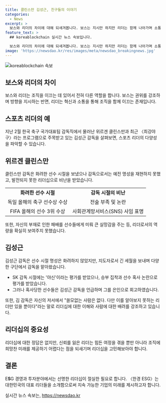 ```yaml
---
title: 클린스만 김성근, 친구들의 이야기
categories:
  - News
excerpt: >
  보스와 리더의 차이에 대해 되새겨봅니다. 보스는 지시만 하지만 리더는 함께 나아가며 소통하고 혁신합니다. 스포츠 리더인 위르겐 클린스만과 김성근 감독에 대해 비교합니다. 전설적인 축구선수였던 클린스만은 감독으로는 성공을 거두지 못했고, 김성근 감독은 선수 시절보다 지도자로 더 많은 성과를 거뒀습니다. 김 감독은 선수들에게 신뢰와 희망을 준 리더로 칭송받았습니다. 리더십의 중요성을 강조하며, 〈한경 ESG〉는 지속 가능한 기업의 미래를 이끌어갈 대한민국의 대표 리더를 소개합니다.
feature_text: >
  ## koreablockchain 실시간 뉴스 속보입니다.

  보스와 리더의 차이에 대해 되새겨봅니다. 보스는 지시만 하지만 리더는 함께 나아가며 소통하고 혁신합니다. 스포츠 리더인 위르겐 클린스만과 김성근 감독에 대해 비교합니다. 전설적인 축구선수였던 클린스만은 감독으로는 성공을 거두지 못했고, 김성근 감독은 선수 시절보다 지도자로 더 많은 성과를 거뒀습니다. 김 감독은 선수들에게 신뢰와 희망을 준 리더로 칭송받았습니다. 리더십의 중요성을 강조하며, 〈한경 ESG〉는 지속 가능한 기업의 미래를 이끌어갈 대한민국의 대표 리더를 소개합니다.
image: 'https://newsdao.kr/res/images/meta/newsdao_breakingnews.jpg'
---
```


<p><img src="https://newsdao.kr/res/images/meta/newsdao_breakingnews.jpg" alt="koreablockchain 속보" /></p>

<h2 data-ke-size="size26">보스와 리더의 차이</h2>

<p data-ke-size="size16">보스와 리더는 조직을 이끄는 데 있어서 전혀 다른 역할을 합니다. 보스는 권위를 강조하며 방향을 지시하는 반면, 리더는 혁신과 소통을 통해 조직을 함께 이끄는 존재입니다.</p>

<h2 data-ke-size="size26">스포츠 리더의 예</h2>

<p data-ke-size="size16">지난 2월 한국 축구 국가대표팀 감독직에서 물러난 위르겐 클린스만과 최근 〈최강야구〉라는 프로그램으로 주목받고 있는 김성근 감독을 살펴보면, 스포츠 리더의 다양성을 파악할 수 있습니다.</p>

<h2 data-ke-size="size26">위르겐 클린스만</h2>

<p data-ke-size="size16">클린스만 감독은 화려한 선수 시절을 보냈으나 감독으로서는 예전 명성을 재현하지 못했고, 발전되지 못한 리더십으로 비난을 받았습니다.</p>

<table>
    <tr>
        <td style="text-align: center; height: 17px;"><b>화려한 선수 시절</b></td>
        <td style="text-align: center; height: 17px;"><b>감독 시절의 비난</b></td>
    </tr>
    <tr>
        <td style="text-align: center; height: 17px;">독일 올해의 축구 선수상 수상</td>
        <td style="text-align: center; height: 17px;">전술 부족 및 논란</td>
    </tr>
    <tr>
        <td style="text-align: center; height: 17px;">FIFA 올해의 선수 3위 수상</td>
        <td style="text-align: center; height: 17px;">사회관계망서비스(SNS) 사임 표명</td>
    </tr>
</table>

<p data-ke-size="size16">또한, 자신의 부재로 인한 패배를 선수들에게 미뤄 큰 실망감을 주는 등, 리더로서의 역량을 확실히 보여주지 못했습니다.</p>

<h2 data-ke-size="size26">김성근</h2>

<p data-ke-size="size16">김성근 감독은 선수 시절 명성은 화려하지 않았지만, 지도자로서 긴 세월을 보내며 다양한 구단에서 감독을 맡아왔습니다.</p>

<ul>
    <li>SK 감독 시절에는 '야신'이라는 평가를 받았으나, 승부 집착과 선수 혹사 논란으로 평가를 받았습니다.</li>
    <li>그러나 혹사당한 선수들은 김성근 감독을 언급하며 그를 은인으로 회고하였습니다.</li>
</ul>

<p data-ke-size="size16">또한, 김 감독은 자신의 저서에서 "쓸모없는 사람은 없다. 다만 이를 알아보지 못하는 리더만 있을 뿐이다"라는 말로 리더십에 대한 이해와 사람에 대한 배려를 강조하고 있습니다.</p>

<h2 data-ke-size="size26">리더십의 중요성</h2>

<p data-ke-size="size16">리더십에 대한 정답은 없지만, 신뢰를 잃은 리더는 힘든 여정을 겪을 뿐만 아니라 조직에 희망찬 미래를 제공하기 어렵다는 점을 되새기며 리더십을 고민해보아야 합니다.</p>

<h2 data-ke-size="size26">결론</h2>

<p data-ke-size="size16">E<strong>S</strong>G 경영과 투자분야에서는 선명한 리더십이 절실한 필요로 합니다. 〈한경 ESG〉는 대한민국의 대표 리더들을 소개함으로써 지속 가능한 기업의 미래를 제시하고자 합니다.</p>
실시간 뉴스 속보는, <a href="https://newsdao.kr" rel="dofollow">https://newsdao.kr</a>


